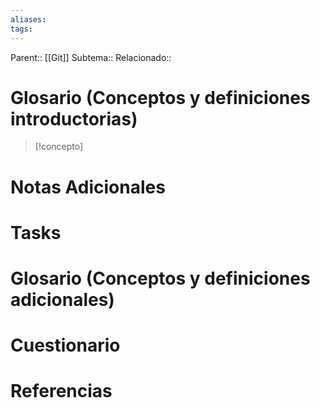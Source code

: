 ```yaml
---
aliases: 
tags:
---
```

Parent:: [[Git]]
Subtema:: 
Relacionado:: 



# Glosario (Conceptos y definiciones introductorias)
> [!concepto]
> 

# Notas Adicionales

# Tasks

# Glosario (Conceptos y definiciones adicionales)

# Cuestionario

# Referencias 
